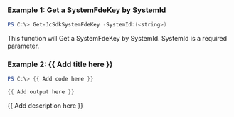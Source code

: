 ### Example 1: Get a SystemFdeKey by SystemId
```powershell
PS C:\> Get-JcSdkSystemFdeKey -SystemId:(<string>)


```

This function will Get a SystemFdeKey by SystemId. SystemId is a required parameter.

### Example 2: {{ Add title here }}
```powershell
PS C:\> {{ Add code here }}

{{ Add output here }}
```

{{ Add description here }}

